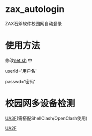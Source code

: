 # zax_autologin
ZAX石斧软件校园网自动登录

# 使用方法
修改[net.sh](https://github.com/JiangTx/zax_autologin/blob/main/net.sh) 中

userId='用户名'

passwd='密码'

# 校园网多设备检测

[UA3F](https://github.com/SunBK201/UA3F/blob/master/README.md#ua3f)(需搭配ShellClash/OpenClash使用)

[UA2F](https://github.com/Zxilly/UA2F)
